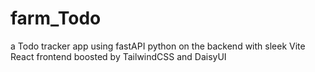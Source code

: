 # farm_Todo
 a Todo tracker app using fastAPI python on the backend with sleek Vite React frontend boosted by TailwindCSS and DaisyUI
